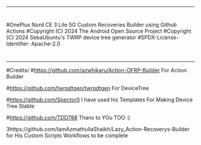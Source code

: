 -------------------------------------------------------------------------------------------------------------------------------
#
#OnePlus Nord CE 3 Lite 5G Custom Recoveries Builder using Github Actions
#Copyright (C) 2024 The Android Open Source Project
#Copyright (C) 2024 SebaUbuntu's TWRP device tree generator
#SPDX-License-Identifier: Apache-2.0
#
-------------------------------------------------------------------------------------------------------------------------------
#Credits/
#https://github.com/azwhikaru/Action-OFRP-Builder For Action Builder

#https://github.com/twrpdtgen/twrpdtgen For DeviceTree

#https://github.com/Spector0 I have used his Templates For Making Device Tree Stable

#https://github.com/TDD788 Thanx  to YOu TOO :)

3https://github.com/IamAzmathullaShaikh/Lazy_Action-Recoverys-Builder for His Custom Scripts Workflows to be complete
